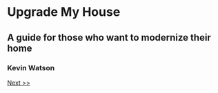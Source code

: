# Upgrade My House

## A guide for those who want to modernize their home

### Kevin Watson

[Next >>](001-preface.md)
